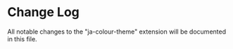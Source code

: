 # Change Log

All notable changes to the "ja-colour-theme" extension will be documented in this file.